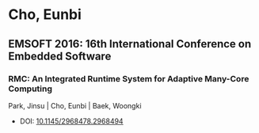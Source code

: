 # Cho, Eunbi

## EMSOFT 2016: 16th International Conference on Embedded Software

### RMC: An Integrated Runtime System for Adaptive Many-Core Computing
Park, Jinsu | Cho, Eunbi | Baek, Woongki
* DOI: [10.1145/2968478.2968494](https://doi.org/10.1145/2968478.2968494)

